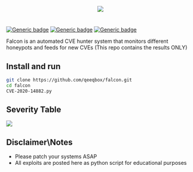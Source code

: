 <p align="center"> <img src="https://raw.githubusercontent.com/qeeqbox/falcon/main/readme/falconlogo.png"></p>

#
[![Generic badge](https://img.shields.io/badge/dynamic/json.svg?url=https://raw.githubusercontent.com/qeeqbox/falcon/main/info&label=version&query=$.version&colorB=blue&style=flat-square)](https://github.com/qeeqbox/falcon/blob/main/changes.md) [![Generic badge](https://img.shields.io/badge/dynamic/json.svg?url=https://raw.githubusercontent.com/qeeqbox/falcon/main/info&label=number%20of%20exploits&query=$.count&colorB=green&style=flat-square)](https://github.com/qeeqbox/falcon/blob/main/changes.md) [![Generic badge](https://img.shields.io/static/v1?label=%F0%9F%91%8D&message=!&color=yellow&style=flat-square)](https://github.com/qeeqbox/falcon/stargazers)

Falcon is an automated CVE hunter system that monitors different honeypots and feeds for new CVEs (This repo contains the results ONLY)

## Install and run
```bash
git clone https://github.com/qeeqbox/falcon.git
cd falcon
CVE-2020-14882.py
```

## Severity Table
![](https://raw.githubusercontent.com/qeeqbox/falcon/main/readme/cve_table_qeeqbox_falcon.png)

## Disclaimer\Notes
- Please patch your systems ASAP
- All exploits are posted here as python script for educational purposes
